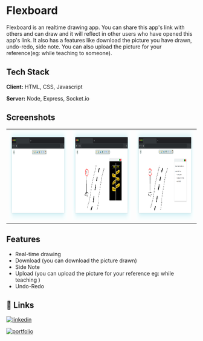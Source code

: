 
# Flexboard

Flexboard is an realtime drawing app. You can share this app's link with others and can draw and it will reflect in other users who have opened this app's link. It also has a features like download the picture you have drawn, undo-redo, side note. You can also upload the picture for your reference(eg: while teaching to someone).


## Tech Stack

**Client:** HTML, CSS, Javascript

**Server:** Node, Express, Socket.io


## Screenshots

<table style:border-collapse:collapse>
    <tr>
    <td><img src="https://github.com/shravanjp/FlexBoard/blob/main/assets/homepage.png" width="300" height="240"></td>
     <td><img src="https://github.com/shravanjp/FlexBoard/blob/main/assets/upload.png" width="300" height="240"></td>
     <td><img src="https://github.com/shravanjp/FlexBoard/blob/main/assets/sidenote.png" width="300" height="240"></td>
    </tr>
 </table>


## Features

- Real-time drawing
- Download (you can download the picture drawn)
- Side Note
- Upload (you can upload the picture for your reference eg: while teaching )
- Undo-Redo


## 🔗 Links

[![linkedin](https://img.shields.io/badge/linkedin-0A66C2?style=for-the-badge&logo=linkedin&logoColor=white)](https://www.linkedin.com/in/shravan-j-poojary)

[![portfolio](https://img.shields.io/badge/my_portfolio-000?style=for-the-badge&logo=ko-fi&logoColor=white)](https://shravanjp.com/)



